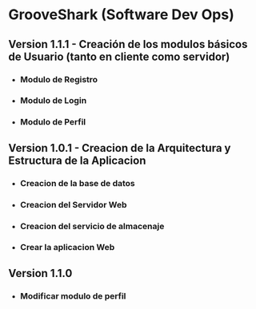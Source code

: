 # GrooveShark (Software Dev Ops)
## Version 1.1.1 - Creación de los modulos básicos de Usuario (tanto en cliente como servidor)
* ### Modulo de Registro
* ### Modulo de Login
* ### Modulo de Perfil

## Version 1.0.1 - Creacion de la Arquitectura y Estructura de la Aplicacion
* ### Creacion de la base de datos
* ### Creacion del Servidor Web
* ### Creacion del servicio de almacenaje
* ### Crear la aplicacion Web

## Version 1.1.0 
* ### Modificar modulo de perfil